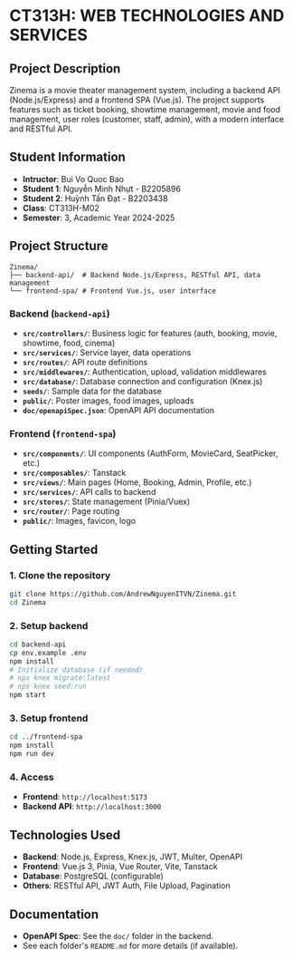 # CT313H: WEB TECHNOLOGIES AND SERVICES

## Project Description

Zinema is a movie theater management system, including a backend API (Node.js/Express) and a frontend SPA (Vue.js). The project supports features such as ticket booking, showtime management, movie and food management, user roles (customer, staff, admin), with a modern interface and RESTful API.

## Student Information

- **Intructor**: Bui Vo Quoc Bao
- **Student 1**: Nguyễn Minh Nhựt - B2205896
- **Student 2**: Huỳnh Tấn Đạt - B2203438
- **Class**: CT313H-M02
- **Semester**: 3, Academic Year 2024-2025

## Project Structure

```
Zinema/
├── backend-api/  # Backend Node.js/Express, RESTful API, data management
└── frontend-spa/ # Frontend Vue.js, user interface
```

### Backend (`backend-api`)

- **`src/controllers/`**: Business logic for features (auth, booking, movie, showtime, food, cinema)
- **`src/services/`**: Service layer, data operations
- **`src/routes/`**: API route definitions
- **`src/middlewares/`**: Authentication, upload, validation middlewares
- **`src/database/`**: Database connection and configuration (Knex.js)
- **`seeds/`**: Sample data for the database
- **`public/`**: Poster images, food images, uploads
- **`doc/openapiSpec.json`**: OpenAPI API documentation

### Frontend (`frontend-spa`)

- **`src/components/`**: UI components (AuthForm, MovieCard, SeatPicker, etc.)
- **`src/composables/`**: Tanstack
- **`src/views/`**: Main pages (Home, Booking, Admin, Profile, etc.)
- **`src/services/`**: API calls to backend
- **`src/stores/`**: State management (Pinia/Vuex)
- **`src/router/`**: Page routing
- **`public/`**: Images, favicon, logo

## Getting Started

### 1. Clone the repository

```bash
git clone https://github.com/AndrewNguyenITVN/Zinema.git
cd Zinema
```

### 2. Setup backend

```bash
cd backend-api
cp env.example .env
npm install
# Initialize database (if needed)
# npx knex migrate:latest
# npx knex seed:run
npm start
```

### 3. Setup frontend

```bash
cd ../frontend-spa
npm install
npm run dev
```

### 4. Access

- **Frontend**: `http://localhost:5173`
- **Backend API**: `http://localhost:3000`

## Technologies Used

- **Backend**: Node.js, Express, Knex.js, JWT, Multer, OpenAPI
- **Frontend**: Vue.js 3, Pinia, Vue Router, Vite, Tanstack
- **Database**: PostgreSQL (configurable)
- **Others**: RESTful API, JWT Auth, File Upload, Pagination

## Documentation

- **OpenAPI Spec**: See the `doc/` folder in the backend.
- See each folder's `README.md` for more details (if available).
